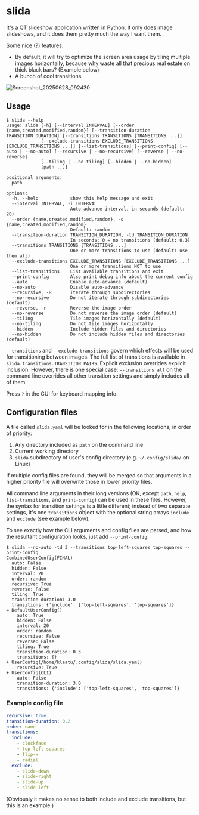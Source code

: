 # slida

It's a QT slideshow application written in Python. It only does image slideshows, and it does them pretty much the way I want them.

Some nice (?) features:

* By default, it will try to optimize the screen area usage by tiling multiple images horizontally, because why waste all that precious real estate on thick black bars? (Example below)
* A bunch of cool transitions

![Screenshot_20250628_092430](https://github.com/user-attachments/assets/81663353-2cca-43a1-9162-649b42b47c8c)

## Usage

```shell
$ slida --help
usage: slida [-h] [--interval INTERVAL] [--order {name,created,modified,random}] [--transition-duration TRANSITION_DURATION] [--transitions TRANSITIONS [TRANSITIONS ...]]
             [--exclude-transitions EXCLUDE_TRANSITIONS [EXCLUDE_TRANSITIONS ...]] [--list-transitions] [--print-config] [--auto | --no-auto] [--recursive | --no-recursive] [--reverse | --no-reverse]
             [--tiling | --no-tiling] [--hidden | --no-hidden]
             [path ...]

positional arguments:
  path

options:
  -h, --help            show this help message and exit
  --interval INTERVAL, -i INTERVAL
                        Auto-advance interval, in seconds (default: 20)
  --order {name,created,modified,random}, -o {name,created,modified,random}
                        Default: random
  --transition-duration TRANSITION_DURATION, -td TRANSITION_DURATION
                        In seconds; 0 = no transitions (default: 0.3)
  --transitions TRANSITIONS [TRANSITIONS ...]
                        One or more transitions to use (default: use them all)
  --exclude-transitions EXCLUDE_TRANSITIONS [EXCLUDE_TRANSITIONS ...]
                        One or more transitions NOT to use
  --list-transitions    List available transitions and exit
  --print-config        Also print debug info about the current config
  --auto                Enable auto-advance (default)
  --no-auto             Disable auto-advance
  --recursive, -R       Iterate through subdirectories
  --no-recursive        Do not iterate through subdirectories (default)
  --reverse, -r         Reverse the image order
  --no-reverse          Do not reverse the image order (default)
  --tiling              Tile images horizontally (default)
  --no-tiling           Do not tile images horizontally
  --hidden              Include hidden files and directories
  --no-hidden           Do not include hidden files and directories (default)
```

`--transitions` and `--exclude-transitions` govern which effects will be used for transitioning between images. The full list of transitions is available in `slida.transitions.TRANSITION_PAIRS`. Explicit exclusion overrides explicit inclusion. However, there is one special case: `--transitions all` on the command line overrides all other transition settings and simply includes all of them.

Press `?` in the GUI for keyboard mapping info.

## Configuration files

A file called `slida.yaml` will be looked for in the following locations, in order of priority:

1. Any directory included as `path` on the command line
2. Current working directory
3. `slida` subdirectory of user's config directory (e.g. `~/.config/slida/` on Linux)

If multiple config files are found, they will be merged so that arguments in a higher priority file will overwrite those in lower priority files.

All command line arguments in their long versions (OK, except `path`, `help`, `list-transitions`, and `print-config`) can be used in these files. However, the syntax for transition settings is a little different; instead of two separate settings, it's one `transitions` object with the optional string arrays `include` and `exclude` (see example below).

To see exactly how the CLI arguments and config files are parsed, and how the resultant configuration looks, just add `--print-config`:

```shell
$ slida --no-auto -td 3 --transitions top-left-squares top-squares --print-config
CombinedUserConfig(FINAL)
  auto: False
  hidden: False
  interval: 20
  order: random
  recursive: True
  reverse: False
  tiling: True
  transition-duration: 3.0
  transitions: {'include': ['top-left-squares', 'top-squares']}
= DefaultUserConfig()
    auto: True
    hidden: False
    interval: 20
    order: random
    recursive: False
    reverse: False
    tiling: True
    transition-duration: 0.3
    transitions: {}
+ UserConfig(/home/klaatu/.config/slida/slida.yaml)
    recursive: True
+ UserConfig(CLI)
    auto: False
    transition-duration: 3.0
    transitions: {'include': ['top-left-squares', 'top-squares']}
```

### Example config file

```yaml
recursive: true
transition-duration: 0.2
order: name
transitions:
  include:
    - clockface
    - top-left-squares
    - flip-x
    - radial
  exclude:
    - slide-down
    - slide-right
    - slide-up
    - slide-left
```
(Obviously it makes no sense to both include and exclude transitions, but this is an example.)
